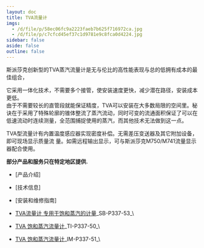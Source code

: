 ```yaml
---
layout: doc
title: TVA流量计
imgs:
  - /d/file/p/58ec06fc9a2223faeb7b625f716972ca.jpg
  - /d/file/p/c7cfcd45ef37c1d9781e9c8fca0d4224.jpg
sidebar: false
aside: false
outline: false
---
```


斯派莎克创新型的TVA蒸汽流量计是无与伦比的高性能表现与总的低拥有成本的最佳组合，

它采用一体化技术，不需要多个接管，使安装速度更快，减少潜在路径，安装成本更低。  
由于不需要较长的直管段就能保证精度，TVA可以安装在大多数局限的空间里。秘诀在于采用了特殊轮廓的锥体整流了蒸汽流动，同时可变的流通面积保证了可以在低速流动时连续测量，全范围捕捉使用的蒸汽，而其他技术无法做到这一点。

TVA型流量计有内置温度感应器实现密度补偿。无需差压变送器及其它附加设备，即可现场显示质量流 量。如需远程输出显示，可与斯派莎克M750/M741流量显示器配合使用。

**部分产品和服务只在特定地区提供.**

- [产品介绍]
- [技术信息]
- [安装和维修指南]

- [TVA流量计 专用于饱和蒸汽的计量](http://7xkry5.com1.z0.glb.clouddn.com/SB-P337-53-TVA流量计-专用于饱和蒸汽的计量.pdf)\_SB-P337-53\_\

- [TVA 饱和蒸汽流量计](http://7xkry5.com1.z0.glb.clouddn.com/TI-P337-50-TVA%20饱和蒸汽流量计.pdf)\_TI-P337-50\_\

- [TVA 饱和蒸汽流量计](http://7xkry5.com1.z0.glb.clouddn.com/IM-P337-51-TVA饱和蒸汽流量计.pdf)\_IM-P337-51\_\
